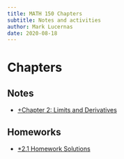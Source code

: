 ```yaml
---
title: MATH 150 Chapters
subtitle: Notes and activities
author: Mark Lucernas
date: 2020-08-18
---
```



# Chapters

## Notes

- [+Chapter 2: Limits and Derivatives](chapter-2)


## Homeworks

- [*2.1 Homework Solutions](file:../../../../files/fall-2020/MATH-150/chapter-2/2.1_homework.pdf)

